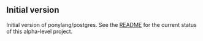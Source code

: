 ## Initial version

Initial version of ponylang/postgres. See the [README](https://github.com/ponylang/postgres/blob/main/README.md) for the current status of this alpha-level project.
